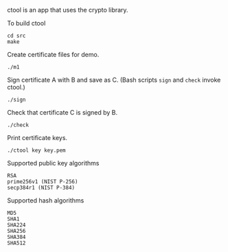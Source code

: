 ctool is an app that uses the crypto library.

To build ctool

```
cd src
make
```

Create certificate files for demo.

```
./m1
```

Sign certificate A with B and save as C. (Bash scripts `sign` and `check` invoke ctool.)

```
./sign
```

Check that certificate C is signed by B.

```
./check
```

Print certificate keys.

```
./ctool key key.pem
```

Supported public key algorithms

```
RSA
prime256v1 (NIST P-256)
secp384r1 (NIST P-384)
```

Supported hash algorithms

```
MD5
SHA1
SHA224
SHA256
SHA384
SHA512
```

